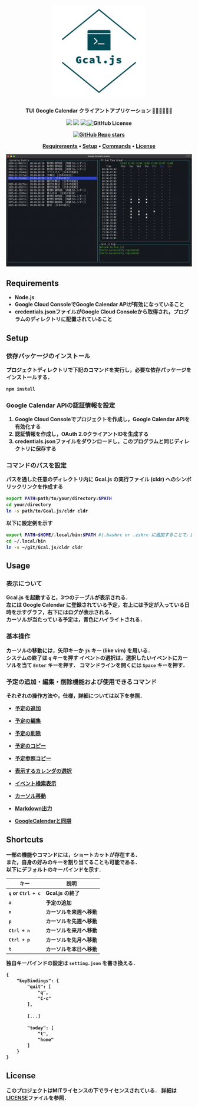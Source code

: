 <h1 align="center">
<img src="./img/logo_transparent.png" alt="TUI" width="250", height="250">
</h1>

<p align="center">
<b>TUI</b> <b>Google Calendar<b> クライアントアプリケーション 🧑‍💻👩‍💻👨‍💻
</p>

<p align="center">
<img src="https://img.shields.io/badge/Javascript-276DC3.svg?color=45b8cd&logo=javascript&style=flat">
<img src="https://img.shields.io/badge/SQLite-blue?color=45b8cd&logo=sqlite&style=flat">
<a href="https://github.com/hosokawa-kenshin/Gcal.js/blob/main/README-ja.md">
<img height="20px" src="https://img.shields.io/badge/JA-flag.svg?color=45b8cd&style=flat-square&logo=data:image/svg+xml;base64,PHN2ZyB4bWxucz0iaHR0cDovL3d3dy53My5vcmcvMjAwMC9zdmciIHZpZXdCb3g9IjAgMCA5MDAgNjAwIj4NCjxwYXRoIGZpbGw9IiNmZmYiIGQ9Im0wLDBoOTAwdjYwMGgtOTAweiIvPg0KPGNpcmNsZSBmaWxsPSIjYmUwMDI2IiBjeD0iNDUwIiBjeT0iMzAwIiByPSIxODAiLz4NCjwvc3ZnPg0K">
</a>
<img alt="GitHub License" src="https://img.shields.io/github/license/hosokawa-kenshin/Gcal.js?style=flat-square&logoColor=45b8cd&color=45b8cd">
<br>
</p>

<p>
<p align="center">
<a href="https://github.com/hosokawa-kenshin/Gcal.js" target="__blank"><img alt="GitHub Repo stars" src="https://img.shields.io/github/stars/hosokawa-kenshin/Gcal.js?logoColor=black"></a>
</p>

<p align="center">
  <a href="##Requirements">Requirements</a> •
  <a href="##Setup">Setup</a> •
  <a href="##Commands">Commands</a> •
  <a href="##License">License</a>
</p>

<p align="center">
<img src="./img/TUI.png" alt="TUI" width="600">
</p>

## Requirements
- Node.js
- Google Cloud ConsoleでGoogle Calendar APIが有効になっていること
- credentials.jsonファイルがGoogle Cloud Consoleから取得され，プログラムのディレクトリに配置されていること

## Setup
### 依存パッケージのインストール

プロジェクトディレクトリで下記のコマンドを実行し，必要な依存パッケージをインストールする．
``` bash
npm install
```

### Google Calendar APIの認証情報を設定

1. Google Cloud Consoleでプロジェクトを作成し，Google Calendar APIを有効化する
2. 認証情報を作成し，OAuth 2.0クライアントIDを生成する
3. credentials.jsonファイルをダウンロードし，このプログラムと同じディレクトリに保存する

### コマンドのパスを設定

パスを通した任意のディレクトリ内に Gcal.js の実行ファイル (cldr) へのシンボリックリンクを作成する

``` bash
export PATH=path/to/your/directory:$PATH
cd your/directory
ln -s path/to/Gcal.js/cldr cldr
```
以下に設定例を示す

```bash
export PATH=$HOME/.local/bin:$PATH #(.bashrc or .zshrc に追加することで，設定を永続化)
cd ~/.local/bin
ln -s ~/git/Gcal.js/cldr cldr
```

## Usage
### 表示について
Gcal.js を起動すると，3つのテーブルが表示される．  
左には Google Calendar に登録されている予定，右上には予定が入っている日時を示すグラフ，右下にはログが表示される．  
カーソルが当たっている予定は，青色にハイライトされる．

### 基本操作
カーソルの移動には，矢印キーか `jk` キー (like vim) を用いる．  
システムの終了は `q` キーを押す
イベントの選択は，選択したいイベントにカーソルを当て `Enter` キーを押す．
コマンドラインを開くには `Space` キーを押す．

### 予定の追加・編集・削除機能および使用できるコマンド
それぞれの操作方法や，仕様，詳細については以下を参照．
- [予定の追加](https://github.com/hosokawa-kenshin/Gcal.js/blob/main/docs/cmd/add.md)

- [予定の編集](https://github.com/hosokawa-kenshin/Gcal.js/blob/main/docs/cmd/edit.md)

- [予定の削除](https://github.com/hosokawa-kenshin/Gcal.js/blob/main/docs/cmd/delete.md)

- [予定のコピー](https://github.com/hosokawa-kenshin/Gcal.js/blob/main/docs/cmd/copy.md)

- [予定参照コピー](https://github.com/hosokawa-kenshin/Gcal.js/blob/main/docs/cmd/refcopy.md)

- [表示するカレンダの選択](https://github.com/hosokawa-kenshin/Gcal.js/blob/main/docs/cmd/config.md)

- [イベント検索表示](https://github.com/hosokawa-kenshin/Gcal.js/blob/main/docs/cmd/find.md)

- [カーソル移動](https://github.com/hosokawa-kenshin/Gcal.js/blob/main/docs/cmd/jump.md)

- [Markdown出力](https://github.com/hosokawa-kenshin/Gcal.js/blob/main/docs/cmd/md.md)

- [GoogleCalendarと同期](https://github.com/hosokawa-kenshin/Gcal.js/blob/main/docs/cmd/sync.md)


## Shortcuts
一部の機能やコマンドには，ショートカットが存在する．  
また，自身の好みのキーを割り当てることも可能である．  
以下にデフォルトのキーバインドを示す．

| キー              | 説明                 |
| ----------------- | -------------------- |
| `q` or `Ctrl + c` | Gcal.js の終了       |
| `a`               | 予定の追加           |
| `n`               | カーソルを来週へ移動 |
| `p`               | カーソルを先週へ移動 |
| `Ctrl + n`        | カーソルを来月へ移動 |
| `Ctrl + p`        | カーソルを先月へ移動 |
| `t`               | カーソルを本日へ移動 |

独自キーバインドの設定は `setting.json` を書き換える．
```
{
    "keyBindings": {
        "quit": [
            "q",
            "C-c"
        ],

        [...]

        "today": [
            "t",
            "home"
        ]
    }
}
```
## License

このプロジェクトはMITライセンスの下でライセンスされている．
詳細は[LICENSE](LICENSE)ファイルを参照．